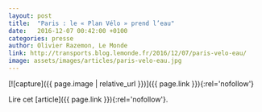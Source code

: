 ```yaml
---
layout: post
title:  "Paris : le « Plan Vélo » prend l’eau"
date:   2016-12-07 00:42:00 +0100
categories: presse
author: Olivier Razemon, Le Monde
link: http://transports.blog.lemonde.fr/2016/12/07/paris-velo-eau/
image: assets/images/articles/paris-velo-eau.jpg
---
```


[![capture]({{ page.image | relative_url }})]({{ page.link }}){:rel='nofollow'}

Lire cet [article]({{ page.link }}){:rel='nofollow'}.
